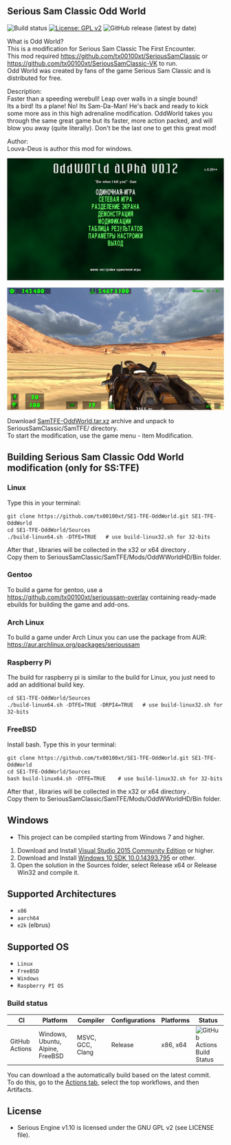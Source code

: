 ## Serious Sam Classic Odd World
![Build status](https://github.com/tx00100xt/SE1-TFE-OddWorld/actions/workflows/cibuild.yml/badge.svg)
[![License: GPL v2](https://img.shields.io/badge/License-GPL_v2-blue.svg)](https://www.gnu.org/licenses/old-licenses/gpl-2.0.en.html)
![GitHub release (latest by date)](https://img.shields.io/github/v/release/tx00100xt/SE1-TFE-OddWorld)

What is Odd World?  
This is a modification for Serious Sam Classic The First Encounter.  
This mod required https://github.com/tx00100xt/SeriousSamClassic or https://github.com/tx00100xt/SeriousSamClassic-VK to run.  
Odd World was created by fans of the game Serious Sam Classic and is distributed for free.    

Description:  
Faster than a speeding werebull!
Leap over walls in a single bound!  
Its a bird! Its a plane! No! Its Sam-Da-Man! He's back and ready to kick some more ass in this high adrenaline modification.
OddWorld takes you through the same great game but its faster, more action packed, and will blow you away (quite literally).
Don't be the last one to get this great mod!    

Author:  
Louva-Deus is author this mod for windows.  

![OW1](https://raw.githubusercontent.com/tx00100xt/SE1-TFE-OddWorld/main/Images/oddworld-1.png)

![OW2](https://raw.githubusercontent.com/tx00100xt/SE1-TFE-OddWorld/main/Images/oddworld-2.png)


Download [SamTFE-OddWorld.tar.xz] archive and unpack to  SeriousSamClassic/SamTFE/ directory.  
To start the modification, use the game menu - item Modification.

Building Serious Sam Classic Odd World modification (only for SS:TFE)
---------------------------------------------------------------------

### Linux

Type this in your terminal:

```
git clone https://github.com/tx00100xt/SE1-TFE-OddWorld.git SE1-TFE-OddWorld
cd SE1-TFE-OddWorld/Sources
./build-linux64.sh -DTFE=TRUE	# use build-linux32.sh for 32-bits
```
After that , libraries will be collected in the x32 or x64 directory .   
Copy them to SeriousSamClassic/SamTFE/Mods/OddWWorldHD/Bin folder.

### Gentoo

To build a game for gentoo, use a https://github.com/tx00100xt/serioussam-overlay containing ready-made ebuilds for building the game and add-ons.

### Arch Linux

To build a game under Arch Linux you can use the package from AUR: https://aur.archlinux.org/packages/serioussam

### Raspberry Pi

The build for raspberry pi is similar to the build for Linux, you just need to add an additional build key.

```
cd SE1-TFE-OddWorld/Sources
./build-linux64.sh -DTFE=TRUE -DRPI4=TRUE	# use build-linux32.sh for 32-bits
```
### FreeBSD

Install bash. 
Type this in your terminal:

```
git clone https://github.com/tx00100xt/SE1-TFE-OddWorld.git SE1-TFE-OddWorld
cd SE1-TFE-OddWorld/Sources
bash build-linux64.sh -DTFE=TRUE	# use build-linux32.sh for 32-bits
```
After that , libraries will be collected in the x32 or x64 directory .   
Copy them to SeriousSamClassic/SamTFE/Mods/OddWWorldHD/Bin folder.

Windows
-------
* This project can be compiled starting from Windows 7 and higher.

1. Download and Install [Visual Studio 2015 Community Edition] or higher.
2. Download and Install [Windows 10 SDK 10.0.14393.795] or other.
3. Open the solution in the Sources folder, select Release x64 or Release Win32 and compile it.

Supported Architectures
----------------------
* `x86`
* `aarch64`
* `e2k` (elbrus)

Supported OS
-----------
* `Linux`
* `FreeBSD`
* `Windows`
* `Raspberry PI OS`

### Build status
|CI|Platform|Compiler|Configurations|Platforms|Status|
|---|---|---|---|---|---|
|GitHub Actions|Windows, Ubuntu, Alpine, FreeBSD|MSVC, GCC, Clang|Release|x86, x64|![GitHub Actions Build Status](https://github.com/tx00100xt/SE1-TFE-OddWorld/actions/workflows/cibuild.yml/badge.svg)

You can download a the automatically build based on the latest commit.  
To do this, go to the [Actions tab], select the top workflows, and then Artifacts.

License
-------

* Serious Engine v1.10 is licensed under the GNU GPL v2 (see LICENSE file).


[SamTFE-OddWorld.tar.xz]: https://drive.google.com/file/d/1--64DLKgQPY4rTcVtMftPM4eWtaAk6xn/view?usp=sharing "Serious Sam Classic OddWorld Mod"
[Visual Studio 2015 Community Edition]: https://go.microsoft.com/fwlink/?LinkId=615448&clcid=0x409 "Visual Studio 2015 Community Edition"
[Windows 10 SDK 10.0.14393.795]: https://go.microsoft.com/fwlink/p/?LinkId=838916 "Windows 10 SDK 10.0.14393.795"
[Actions tab]: https://github.com/tx00100xt/SE1-TFE-OddWorld/actions "Download Artifacts"

